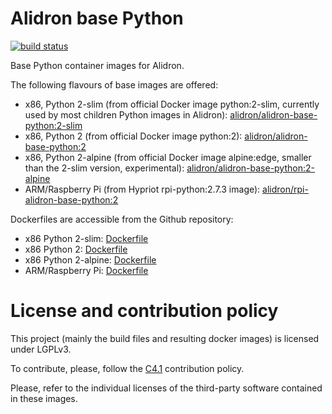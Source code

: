 Alidron base Python
===================

[![build status](https://git.tinigrifi.org/ci/projects/3/status.png?ref=master)](https://git.tinigrifi.org/ci/projects/3?ref=master)

Base Python container images for Alidron.

The following flavours of base images are offered:
* x86, Python 2-slim (from official Docker image python:2-slim, currently used by most children Python images in Alidron): [alidron/alidron-base-python:2-slim](https://hub.docker.com/r/alidron/alidron-base-python/)
* x86, Python 2 (from official Docker image python:2): [alidron/alidron-base-python:2](https://hub.docker.com/r/alidron/alidron-base-python/)
* x86, Python 2-alpine (from official Docker image alpine:edge, smaller than the 2-slim version, experimental): [alidron/alidron-base-python:2-alpine](https://hub.docker.com/r/alidron/alidron-base-python/)
* ARM/Raspberry Pi (from Hypriot rpi-python:2.7.3 image): [alidron/rpi-alidron-base-python:2](https://hub.docker.com/r/alidron/rpi-alidron-base-python/)

Dockerfiles are accessible from the Github repository:
* x86 Python 2-slim: [Dockerfile](https://github.com/Alidron/alidron-base-python/blob/master/alidron-base-python:2-slim/Dockerfile)
* x86 Python 2: [Dockerfile](https://github.com/Alidron/alidron-base-python/blob/master/alidron-base-python:2/Dockerfile)
* x86 Python 2-alpine: [Dockerfile](https://github.com/Alidron/alidron-base-python/blob/master/alidron-base-python:2-alpine/Dockerfile)
* ARM/Raspberry Pi: [Dockerfile](https://github.com/Alidron/alidron-base-python/blob/master/rpi-alidron-base-python:2/Dockerfile)


License and contribution policy
===============================

This project (mainly the build files and resulting docker images) is licensed under LGPLv3.

To contribute, please, follow the [C4.1](http://rfc.zeromq.org/spec:22) contribution policy.

Please, refer to the individual licenses of the third-party software contained in these images.
